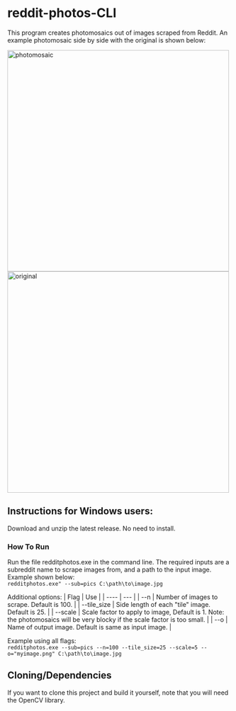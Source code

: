 # reddit-photos-CLI
This program creates photomosaics out of images scraped from Reddit. An example photomosaic side by side with the original is shown below:
<p float="left">
<img src="https://res.cloudinary.com/emrys/image/upload/v1641013582/photomosaicsGit/puyhv4pxsw881_rpqtut.jpg" alt="photomosaic" width="500"/>
<img src="https://res.cloudinary.com/emrys/image/upload/v1641013637/photomosaicsGit/puyhv4pxsw881_1_cseynz.jpg" alt="original" width="500"/>
</p>

  
## Instructions for Windows users:
Download and unzip the latest release. No need to install.
### How To Run
Run the file redditphotos.exe in the command line. The required inputs are a subreddit name to scrape images from, and a path to the input image. Example shown below: \
`redditphotos.exe" --sub=pics C:\path\to\image.jpg `

Additional options:
| Flag | Use |
| ---- | --- |
| --n  | Number of images to scrape. Default is 100. |
| --tile_size | Side length of each "tile" image. Default is 25. |
| --scale | Scale factor to apply to image, Default is 1. Note: the photomosaics will be very blocky if the scale factor is too small. |
| --o | Name of output image. Default is same as input image. |

Example using all flags: \
`redditphotos.exe --sub=pics --n=100 --tile_size=25 --scale=5 --o="myimage.png" C:\path\to\image.jpg`

## Cloning/Dependencies
If you want to clone this project and build it yourself, note that you will need the OpenCV library. 
